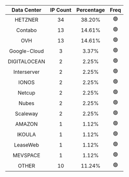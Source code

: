 | Data Center | IP Count | Percentage | Freq |
|:------------:|:--------:|:-----------:|:-----:|
| HETZNER | 34 | 38.20% | 🟢 |
| Contabo | 13 | 14.61% | 🟢 |
| OVH | 13 | 14.61% | 🟢 |
| Google-Cloud | 3 | 3.37% | 🟢 |
| DIGITALOCEAN | 2 | 2.25% | 🟢 |
| Interserver | 2 | 2.25% | 🟢 |
| IONOS | 2 | 2.25% | 🟢 |
| Netcup | 2 | 2.25% | 🟢 |
| Nubes | 2 | 2.25% | 🟢 |
| Scaleway | 2 | 2.25% | 🟢 |
| AMAZON | 1 | 1.12% | 🟢 |
| IKOULA | 1 | 1.12% | 🟢 |
| LeaseWeb | 1 | 1.12% | 🟢 |
| MEVSPACE | 1 | 1.12% | 🟢 |
| OTHER | 10 | 11.24% | 🟢 |